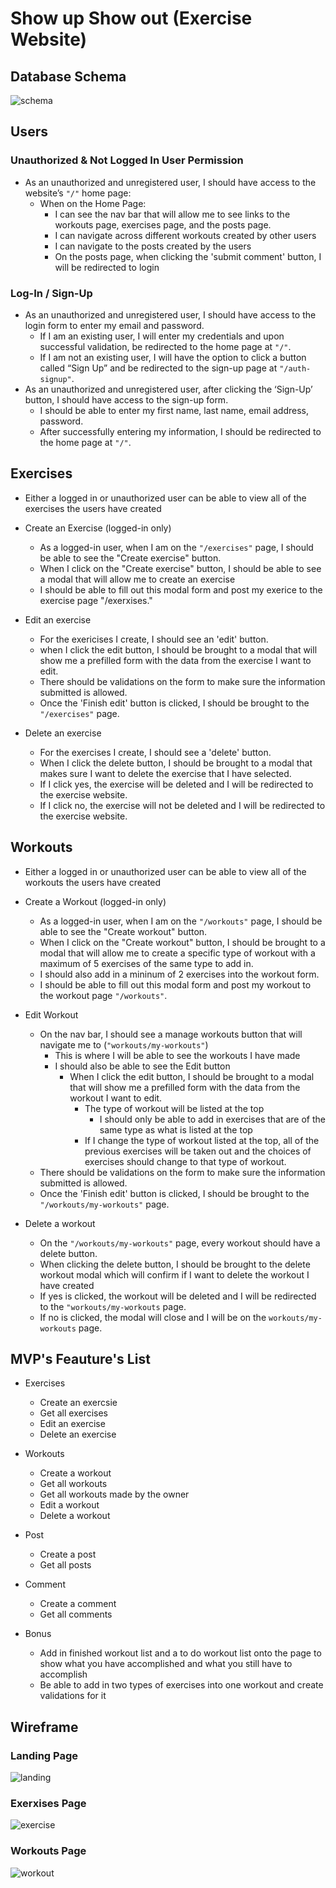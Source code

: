 # Show up Show out (Exercise Website)

## Database Schema

![schema](<Exercise Schema (3).png>)

## Users

### Unauthorized & Not Logged In User Permission

- As an unauthorized and unregistered user, I should have access to the website’s `"/"` home page:
  - When on the Home Page:
    - I can see the nav bar that will allow me to see links to the workouts page, exercises page, and the posts page.
    - I can navigate across different workouts created by other users
    - I can navigate to the posts created by the users
    - On the posts page, when clicking the 'submit comment' button, I will be redirected to login

### Log-In / Sign-Up

- As an unauthorized and unregistered user, I should have access to the login form to enter my email and password.
  - If I am an existing user, I will enter my credentials and upon successful validation, be redirected to the home page at `"/"`.
  - If I am not an existing user, I will have the option to click a button called “Sign Up” and be redirected to the sign-up page at `"/auth-signup"`.
- As an unauthorized and unregistered user, after clicking the ‘Sign-Up’ button, I should have access to the sign-up form.
  - I should be able to enter my first name, last name, email address, password.
  - After successfully entering my information, I should be redirected to the home page at `"/"`.

## Exercises

- Either a logged in or unauthorized user can be able to view all of the exercises the users have created

- Create an Exercise (logged-in only)
  - As a logged-in user, when I am on the `"/exercises"` page, I should be able to see the "Create exercise" button.
  - When I click on the "Create exercise" button, I should be able to see a modal that will allow me to create an exercise
  - I should be able to fill out this modal form and post my exerice to the exercise page "/exerxises."
- Edit an exercise
  - For the exericises I create, I should see an 'edit' button.
  - when I click the edit button, I should be brought to a modal that will show me a prefilled form with the data from the exercise I want to edit.
  - There should be validations on the form to make sure the information submitted is allowed.
  - Once the 'Finish edit' button is clicked, I should be brought to the `"/exercises"` page.
- Delete an exercise
  - For the exercises I create, I should see a 'delete' button.
  - When I click the delete button, I should be brought to a modal that makes sure I want to delete the exercise that I have selected.
  - If I click yes, the exercise will be deleted and I will be redirected to the exercise website.
  - If I click no, the exercise will not be deleted and I will be redirected to the exercise website.

## Workouts

- Either a logged in or unauthorized user can be able to view all of the workouts the users have created

- Create a Workout (logged-in only)
  - As a logged-in user, when I am on the `"/workouts"` page, I should be able to see the "Create workout" button.
  - When I click on the "Create workout" button, I should be brought to a modal that will allow me to create a specific type of workout with a maximum of 5 exercises of the same type to add in.
  - I should also add in a mininum of 2 exercises into the workout form.
  - I should be able to fill out this modal form and post my workout to the workout page `"/workouts"`.
- Edit Workout
  - On the nav bar, I should see a manage workouts button that will navigate me to (`"workouts/my-workouts"`)
    - This is where I will be able to see the workouts I have made
    - I should also be able to see the Edit button
      - When I click the edit button, I should be brought to a modal that will show me a prefilled form with the data from the workout I want to edit.
        - The type of workout will be listed at the top
          - I should only be able to add in exercises that are of the same type as what is listed at the top
        - If I change the type of workout listed at the top, all of the previous exercises will be taken out and the choices of exercises should change to that type of workout.
  - There should be validations on the form to make sure the information submitted is allowed.
  - Once the 'Finish edit' button is clicked, I should be brought to the `"/workouts/my-workouts"` page.
- Delete a workout
  - On the `"/workouts/my-workouts"` page, every workout should have a delete button.
  - When clicking the delete button, I should be brought to the delete workout modal which will confirm if I want to delete the workout I have created
  - If yes is clicked, the workout will be deleted and I will be redirected to the `"workouts/my-workouts` page.
  - If no is clicked, the modal will close and I will be on the `workouts/my-workouts` page.

## MVP's Feauture's List

- Exercises
  - Create an exercsie
  - Get all exercises
  - Edit an exercise
  - Delete an exercise
- Workouts

  - Create a workout
  - Get all workouts
  - Get all workouts made by the owner
  - Edit a workout
  - Delete a workout

- Post

  - Create a post
  - Get all posts

- Comment

  - Create a comment
  - Get all comments

- Bonus
  - Add in finished workout list and a to do workout list onto the page to show what you have accomplished and what you still have to accomplish
  - Be able to add in two types of exercises into one workout and create validations for it

## Wireframe

### Landing Page

![landing](LandingPage.png)

### Exerxises Page

![exercise](ExercisePage.png)

### Workouts Page

![workout](WorkoutPage.png)
